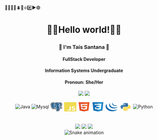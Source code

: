 
👾🦄🦄🐾🪲🍕❇️#️⃣▶️🟣
# <p align="center"> 👾💙Hello world!💙👾 </p>

### <p align="center">🦄 I'm Taís Santana 🦄</p> 
<!-- #### <p align="center"> I'm from Amazonas, Brazil, and I'm  passionate about programming and for the study of science.</p> -->
#### <p align="center"> FullStack Developer </p>
#### <p align="center"> Information Systems Undergraduate </p>
#### <p align="center">Pronoun: She/Her</p>


<div align="center">
 <a href="https://github.com/TaisSantana"></a>
  <img height="180em" src="https://github-readme-stats.vercel.app/api?username=TaisSantana&show_icons=true&theme=dracula&include_all_commits=true&count_private=true"/>
  <img height="180em" src="https://github-readme-stats.vercel.app/api/top-langs/?username=TaisSantana&layout=compact&langs_count=7&theme=dracula"/>
</div>

<div align='center' style="display: inline_block"><br />
  <img align="center" alt="Java" height="30" width="40" src="https://cdn.jsdelivr.net/gh/devicons/devicon/icons/java/java-original.svg" />
  <img align="center" alt="Mysql" height="30" width="40" src="https://cdn.jsdelivr.net/gh/devicons/devicon/icons/mysql/mysql-plain-wordmark.svg" />
   <img align="center" alt="Postgresql" height="30" width="40" src="https://raw.githubusercontent.com/devicons/devicon/master/icons/postgresql/postgresql-original.svg"/>
  <img align="center" alt="Js" height="30" width="40" src="https://raw.githubusercontent.com/devicons/devicon/master/icons/javascript/javascript-plain.svg"/>
  <img align="center" alt="HTML" height="30" width="40" src="https://raw.githubusercontent.com/devicons/devicon/master/icons/html5/html5-original.svg"/>
  <img align="center" alt="CSS" height="30" width="40" src="https://raw.githubusercontent.com/devicons/devicon/master/icons/css3/css3-original.svg"/>
  <img align="center" alt="Jquery" height="30" width="40" src="https://raw.githubusercontent.com/devicons/devicon/master/icons/jquery/jquery-original.svg"/>
  <img align="center" alt="Python" height="30" width="40" src="https://raw.githubusercontent.com/devicons/devicon/master/icons/python/python-original.svg"/>
  <img align="center" alt="Python" height="30" width="40"  src="https://cdn.jsdelivr.net/gh/devicons/devicon/icons/angularjs/angularjs-original.svg" />
</div>

#

<div align="center">
  <a href="mailto:TaisSantana.Dev@gmail.com" target="_blank"><img src="https://img.shields.io/badge/Gmail-D14836?style=for-the-badge&logo=gmail&logoColor=white" target="_blank"></a> 
  <a href="https://www.linkedin.com/in/taís-santana-591038193/" target="_blank"><img src="https://img.shields.io/badge/-LinkedIn-%230077B5?style=for-the-badge&logo=linkedin&logoColor=white" target="_blank"></a> 
  <a href="https://www.instagram.com/tatahsantana_dev/" target="_blank"><img src="https://img.shields.io/badge/-Instagram-%23E4405F?style=for-the-badge&logo=instagram&logoColor=white" target="_blank"></a>
</div>

 <div align='center'>
  <img margin='0 auto' alt='Snake animation' src='https://github.com/TaisSantana/TaisSantana/blob/output/github-contribution-grid-snake.svg' />
 </div>
